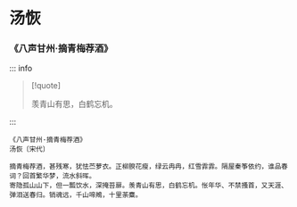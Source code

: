 # 汤恢

### 《八声甘州·摘青梅荐酒》

::: info

> [!quote]
>
> 羡青山有思，白鹤忘机。

:::

```
《八声甘州·摘青梅荐酒》
汤恢〔宋代〕

摘青梅荐酒，甚残寒，犹怯苎萝衣。正柳腴花瘦，绿云冉冉，红雪霏霏。隔屋秦筝依约，谁品春词？回首繁华梦，流水斜晖。
寄隐孤山山下，但一瓢饮水，深掩苔扉。羡青山有思，白鹤忘机。怅年华、不禁搔首，又天涯、弹泪送春归。销魂远，千山啼鴂，十里荼麋。
```
